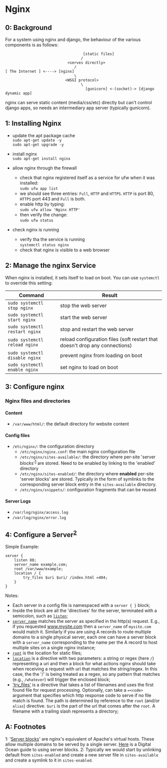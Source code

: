 Nginx
=====

0: Background
-------------
For a system using nginx and django, the behaviour of the various components is as follows:

```
                                   [static files]
                                  /
                            <serves directly>  
                               /
[ The Internet ] <----> [nginx]
                               \
                           <WSGI protocol>
                                  \
                                    [gunicorn] <-(socket)-> [django dynamic app]
```

nginx can serve static content (media/css/etc) directly but can't control django apps, so needs an intermediary app server (typically
gunicorn).


1: Installing Nginx
-------------------
- update the apt package cache  
  `sudo apt-get update -y`  
  `sudo apt-get upgrade -y`
 
- install nginx  
  `sudo apt-get install nginx`
 
- allow nginx through the firewall
  - check that nginx registered itself as a service for ufw when it was installed:  
    `sudo ufw app list`
  - we should see three entries: `Full`, `HTTP` and `HTTPS`. `HTTP` is port 80, `HTTPS` port 443 and `Full` is both.
  - enable http by typing:  
    `sudo ufw allow 'Nginx HTTP'`
  - then verify the change:  
    `sudo ufw status`

- check nginx is running  
  - verify tha the service is running  
    `systemctl status nginx`
  - check that nginx is visible to a web browser


2: Manage the nginx Service
---------------------------
When nginx is installed, it sets itself to load on boot.
You can use `systemctl` to override this setting:

Command                        | Result
-------------------------------|---------
`sudo systemctl stop nginx`    | stop the web server
`sudo systemctl start nginx`   | start the web server
`sudo systemctl restart nginx` | stop and restart the web server
`sudo systemctl reload nginx`  | reload configuration files (soft restart that doesn't drop any connections)
`sudo systemctl disable nginx` | prevent nginx from loading on boot
`sudo systemctl enable nginx`  | set nginx to load on boot


3: Configure nginx
------------------

### Nginx files and directories ###

#### Content ####
- `/var/www/html/`: the default directory for website content

#### Config files ####
- `/etc/nginx/`: the configuration directory
  - `/etc/nginx/nginx.conf`: the main nginx configuration file
  - `/etc/nginx/sites-available/`: the directory where per-site 'server blocks'<sup>[1]('#footnote01')</sup> are stored. Need to be 
    enabled by linking to the 'enabled' directory
  - `/etc/nginx/sites-enabled/`: the directory where **enabled** per-site 'server blocks' are stored. Typically in the form of symlinks to
    the corresponding server block entry in the `sites-available` directory.
  - `/etc/nginx/snippets/`: configuration fragments that can be reused

#### Server Logs ####
- `/var/log/nginx/access.log`
- `/var/log/nginx/error.log`


4: Configure a Server<sup>[2]('#footnote02')</sup>
---------------------
Simple Example:

```
server {
    listen 80;
    server_name example.com;
    root /var/www/example;
    location / {
        try_files $uri $uri/ /index.html =404;
    }
}
```

Notes:
- Each server in a config file is namespaced with a `server { }` block;
- Inside the block are all the 'directives' for the server, terminated with a semicolon, such as [`listen`][link02];
- [`server_name`][link03] matches the server as specified in the http(s) request. E.g., if you requested www.mysite.com then a 
  `server_name` of `mysite.com` would match it. Similarly if you are using A records to route multiple domains to a single physical server,
  each one can have a server block with a `server_name` corresponding to the name per the A record to host multiple sites on a single 
  nginx instance;
- [`root`][link04] is the location for static files;
- [`location`][link05] is a directive with two parameters: a string or regex (here `/`) representing a uri and then a block for what
  actions nginx should take when receiving a request with uri that matches the string/regex. In this case, the the '/' is being treated
  as a regex, so any pattern that matches (e.g., `/whatever`) will trigger the enclosed block;
- ['try_files'][link06] is a directive that takes a list of filenames and uses the first found file for request processing. Optionally, can
  take a `=<code>` argument that specifies which http response code to serve if no file match is found. The path is determined by reference
  to the `root` (and/or `alias`) directive. `$uri` is the part of the url that comes after the `root`. A filename with a trailing slash
  represents a directory;




A: Footnotes
------------
<a name="footnote01">1</a>: '[Server blocks][link01]' are nginx's equivalent of Apache's virtual hosts. These allow multiple domains to be
served by a single server. 
[Here](https://www.digitalocean.com/community/tutorials/how-to-set-up-nginx-server-blocks-virtual-hosts-on-ubuntu-16-04) is a Digital 
Ocean guide to using server blocks. 
<a name="footnote02">2</a>: Typically we would start by unlinking default from `sites-enabled` and create a new server file in 
`sites-available` and create a symlink to it in `sites-enabled`.




[link01]: https://www.nginx.com/resources/wiki/start/topics/examples/server_blocks/
[link02]: http://nginx.org/en/docs/http/ngx_http_core_module.html#listen
[link03]: http://nginx.org/en/docs/http/ngx_http_core_module.html#server_name
[link04]: http://nginx.org/en/docs/http/ngx_http_core_module.html#root
[link05]: http://nginx.org/en/docs/http/ngx_http_core_module.html#location
[link06]: http://nginx.org/en/docs/http/ngx_http_core_module.html#try_files
